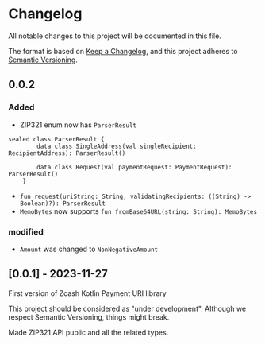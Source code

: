 # Changelog

All notable changes to this project will be documented in this file.

The format is based on [Keep a Changelog](https://keepachangelog.com/en/1.0.0/),
and this project adheres to [Semantic Versioning](https://semver.org/spec/v2.0.0.html).
## 0.0.2

### Added 
- ZIP321 enum now has `ParserResult`
```
sealed class ParserResult {
        data class SingleAddress(val singleRecipient: RecipientAddress): ParserResult()

        data class Request(val paymentRequest: PaymentRequest): ParserResult()
    }
```

- `fun request(uriString: String, validatingRecipients: ((String) -> Boolean)?): ParserResult`
- `MemoBytes` now supports `fun fromBase64URL(string: String): MemoBytes`

### modified
- `Amount` was changed to `NonNegativeAmount`


## [0.0.1] - 2023-11-27

First version of Zcash Kotlin Payment URI library

This project should be considered as "under development". Although we respect Semantic
Versioning, things might break.

Made ZIP321 API public and all the related types. 
